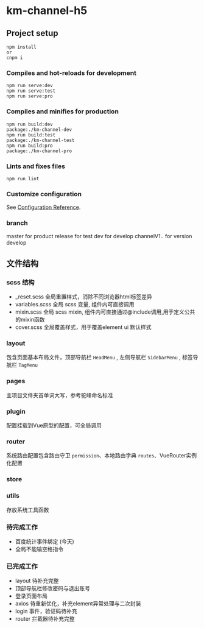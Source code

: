 # km-channel-h5

## Project setup
```
npm install
or
cnpm i
```

### Compiles and hot-reloads for development
```
npm run serve:dev
npm run serve:test
npm run serve:pro
```

### Compiles and minifies for production
```
npm run build:dev
package:./km-channel-dev
npm run build:test
package:./km-channel-test
npm run build:pro
package:./km-channel-pro
```

### Lints and fixes files
```
npm run lint
```

### Customize configuration
See [Configuration Reference](https://cli.vuejs.org/config/).

### branch
master
  for product
release
  for test
dev
  for develop
channelV1.*.*
  for version develop

## 文件结构

### scss 结构
- _reset.scss 全局重置样式，消除不同浏览器html标签差异
- variables.scss 全局 scss 变量, 组件内可直接调用
- mixin.scss 全局 scss mixin, 组件内可直接通过@include调用,用于定义公共的mixin函数
- cover.scss 全局覆盖样式，用于覆盖element ui 默认样式

### layout
包含页面基本布局文件，顶部导航栏 `HeadMenu` , 左侧导航栏 `SidebarMenu` , 标签导航栏 `TagMenu`

### pages
主项目文件夹首单词大写，参考驼峰命名标准

### plugin
配置挂载到Vue原型的配置，可全局调用

### router
系统路由配置包含路由守卫 `permission`、本地路由字典 `routes`、VueRouter实例化配置

### store

### utils
存放系统工具函数

### 待完成工作
- 百度统计事件绑定 (今天)
- 全局不能输空格指令

### 已完成工作
- layout 待补充完整
- 顶部导航栏修改密码与退出账号
- 登录页面布局
- axios 待重新优化，补充element异常处理与二次封装
- login 事件，验证码待补充
- router 拦截器待补充完整



